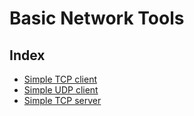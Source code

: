 # Basic Network Tools

## Index

- [Simple TCP client](./tcp_client.py)
- [Simple UDP client](./udp_client.py)
- [Simple TCP server](./tcp_server.py)